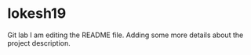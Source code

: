 # lokesh19
Git lab
I am editing the README file. Adding some more details about the project description.
